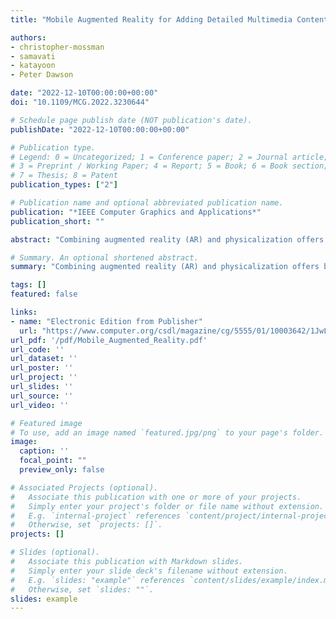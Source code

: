 ```yaml
---
title: "Mobile Augmented Reality for Adding Detailed Multimedia Content to Historical Physicalizations"

authors:
- christopher-mossman
- samavati
- katayoon
- Peter Dawson

date: "2022-12-10T00:00:00+00:00"
doi: "10.1109/MCG.2022.3230644"

# Schedule page publish date (NOT publication's date).
publishDate: "2022-12-10T00:00:00+00:00"

# Publication type.
# Legend: 0 = Uncategorized; 1 = Conference paper; 2 = Journal article;
# 3 = Preprint / Working Paper; 4 = Report; 5 = Book; 6 = Book section;
# 7 = Thesis; 8 = Patent
publication_types: ["2"]

# Publication name and optional abbreviated publication name.
publication: "*IEEE Computer Graphics and Applications*"
publication_short: ""

abstract: "Combining augmented reality (AR) and physicalization offers both opportunities and challenges when representing detailed historical data. In this paper, we describe a framework where mobile AR supplements views of 3D prints of historical locations with interactive functionality and small visual details that the prints alone cannot display. Since seeing certain details requires bringing the camera close to the physical objects, the resulting camera frames may lack the visual information necessary to determine objects' positions and accurately superimpose the overlay. We address this by enhancing tracking of 3D prints at close distances and employing visualization techniques that allow viewing small details in ways that do not interfere with tracking. To demonstrate these techniques, we apply our framework to the preservation of two heritage sites that represent large real-life areas containing smaller details of interest."

# Summary. An optional shortened abstract.
summary: "Combining augmented reality (AR) and physicalization offers both opportunities and challenges when representing detailed historical data. In this paper, we describe a framework where mobile AR supplements views of 3D prints of historical locations with interactive functionality and small visual details that the prints alone cannot display..."

tags: []
featured: false

links:
- name: "Electronic Edition from Publisher"
  url: "https://www.computer.org/csdl/magazine/cg/5555/01/10003642/1JwLsDcL7Fe"
url_pdf: '/pdf/Mobile_Augmented_Reality.pdf'
url_code: ''
url_dataset: ''
url_poster: ''
url_project: ''
url_slides: ''
url_source: ''
url_video: ''

# Featured image
# To use, add an image named `featured.jpg/png` to your page's folder. 
image:
  caption: ''
  focal_point: ""
  preview_only: false

# Associated Projects (optional).
#   Associate this publication with one or more of your projects.
#   Simply enter your project's folder or file name without extension.
#   E.g. `internal-project` references `content/project/internal-project/index.md`.
#   Otherwise, set `projects: []`.
projects: []

# Slides (optional).
#   Associate this publication with Markdown slides.
#   Simply enter your slide deck's filename without extension.
#   E.g. `slides: "example"` references `content/slides/example/index.md`.
#   Otherwise, set `slides: ""`.
slides: example
---
```

